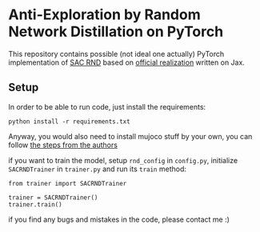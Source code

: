 # Anti-Exploration by Random Network Distillation on PyTorch

This repository contains possible (not ideal one actually) PyTorch implementation of [SAC RND](https://arxiv.org/abs/2301.13616) based on [official realization](https://github.com/tinkoff-ai/CORL/blob/howuhh/sac-rnd/algorithms/sac_rnd_jax.py) written on Jax.

## Setup
In order to be able to run code, just install the requirements:
```
python install -r requirements.txt
```
Anyway, you would also need to install mujoco stuff by your own, you can follow [the steps from the authors](https://github.com/tinkoff-ai/sac-rnd)

if you want to train the model, setup `rnd_config` in `config.py`, initialize `SACRNDTrainer` in `trainer.py` and run its `train` method:
```
from trainer import SACRNDTrainer

trainer = SACRNDTrainer()
trainer.train()
```
if you find any bugs and mistakes in the code, please contact me :)

